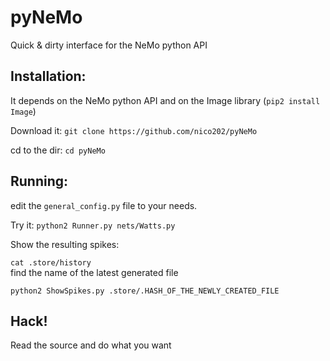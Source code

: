 pyNeMo
======

Quick &amp; dirty interface for the NeMo python API

Installation:
-------------

It depends on the NeMo python API and on the Image library (`pip2 install Image`\)

Download it: `git clone https://github.com/nico202/pyNeMo`

cd to the dir: `cd pyNeMo`

Running:
--------

edit the `general_config.py` file to your needs.

Try it: `python2 Runner.py nets/Watts.py`

Show the resulting spikes:

`cat .store/history`  
find the name of the latest generated file

`python2 ShowSpikes.py .store/.HASH_OF_THE_NEWLY_CREATED_FILE`

Hack!
-----

Read the source and do what you want

